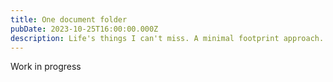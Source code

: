 ```yaml
---
title: One document folder
pubDate: 2023-10-25T16:00:00.000Z
description: Life's things I can't miss. A minimal footprint approach.
---
```


Work in progress
